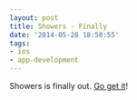 ```yaml
---
layout: post
title: Showers - Finally
date: '2014-05-28 18:50:55'
tags:
- ios
- app-development
---
```


Showers is finally out. [Go get it](https://itunes.apple.com/us/app/showers-white-noise-generator/id842747465?mt=8)!

